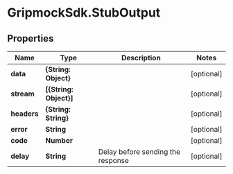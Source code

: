 # GripmockSdk.StubOutput

## Properties

Name | Type | Description | Notes
------------ | ------------- | ------------- | -------------
**data** | **{String: Object}** |  | [optional] 
**stream** | **[{String: Object}]** |  | [optional] 
**headers** | **{String: String}** |  | [optional] 
**error** | **String** |  | [optional] 
**code** | **Number** |  | [optional] 
**delay** | **String** | Delay before sending the response | [optional] 


